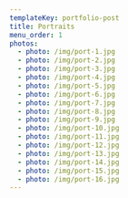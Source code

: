 ```yaml
---
templateKey: portfolio-post
title: Portraits
menu_order: 1
photos:
  - photo: /img/port-1.jpg
  - photo: /img/port-2.jpg
  - photo: /img/port-3.jpg
  - photo: /img/port-4.jpg
  - photo: /img/port-5.jpg
  - photo: /img/port-6.jpg
  - photo: /img/port-7.jpg
  - photo: /img/port-8.jpg
  - photo: /img/port-9.jpg
  - photo: /img/port-10.jpg
  - photo: /img/port-11.jpg
  - photo: /img/port-12.jpg
  - photo: /img/port-13.jpg
  - photo: /img/port-14.jpg
  - photo: /img/port-15.jpg
  - photo: /img/port-16.jpg
---
```

